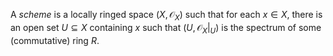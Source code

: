 A *scheme* is a locally ringed space $(X, \mathcal{O}_{X})$ such that for each $x \in X$, there is an open set $U \subseteq X$ containing $x$ such that $(U, \mathcal{O}_{X}|_{U})$ is the spectrum of some (commutative) ring $R$.
